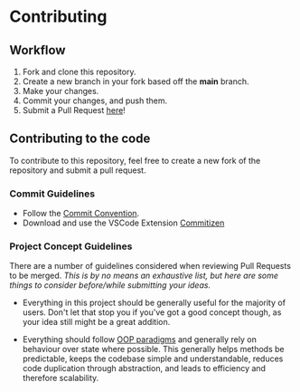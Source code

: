 # Contributing

## Workflow

1. Fork and clone this repository.
2. Create a new branch in your fork based off the **main** branch.
3. Make your changes.
4. Commit your changes, and push them.
5. Submit a Pull Request [here]!

## Contributing to the code

To contribute to this repository, feel free to create a new fork of the repository and
submit a pull request.

### Commit Guidelines

- Follow the [Commit Convention][commit convention].
- Download and use the VSCode Extension [Commitizen](commitizen)

### Project Concept Guidelines

There are a number of guidelines considered when reviewing Pull Requests to be merged. _This is by no means an exhaustive list, but here are some things to consider before/while submitting your ideas._

- Everything in this project should be generally useful for the majority of users. Don't let that stop you if you've got a good concept though, as your idea still might be a great addition.

- Everything should follow [OOP paradigms][oop paradigms] and generally rely on behaviour over state where possible. This generally helps methods be predictable, keeps the codebase simple and understandable, reduces code duplication through abstraction, and leads to efficiency and therefore scalability.

<!-- Link Dump -->

<!-- Guides -->

[vscode]: https://code.visualstudio.com

<!-- Code -->

[commit convention]: https://www.conventionalcommits.org/en/v1.0.0/
[node.js]: https://nodejs.org/en/download/
[here]: https://github.com/Aim2339/GiveawayS/pulls
[oop paradigms]: https://en.wikipedia.org/wiki/Object-oriented_programming
